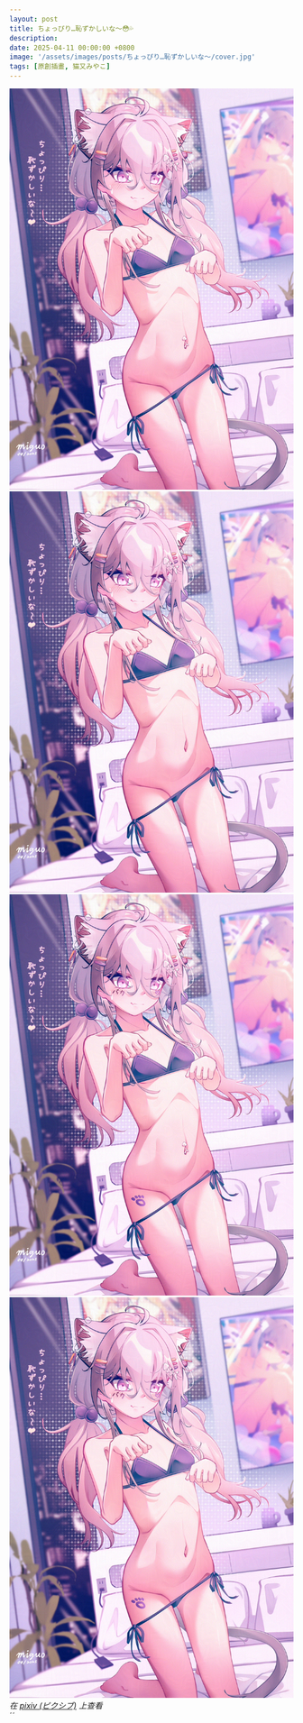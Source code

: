 ```yaml
---
layout: post
title: ちょっぴり…恥ずかしいな〜😳💦
description: 
date: 2025-04-11 00:00:00 +0800
image: '/assets/images/posts/ちょっぴり…恥ずかしいな〜/cover.jpg'
tags: [原創插畫, 猫又みやこ]
---
```


<div class="gallery-box">
  <div class="gallery">
    <img src="/assets/images/posts/ちょっぴり…恥ずかしいな〜/20_noise_04_A011F.jpg" loading="lazy">
  </div>
</div>

<div class="gallery-box">
  <div class="gallery">
    <img src="/assets/images/posts/ちょっぴり…恥ずかしいな〜/20_noise_04_A012F.jpg" loading="lazy">
    <img src="/assets/images/posts/ちょっぴり…恥ずかしいな〜/20_noise_04_A013F.jpg" loading="lazy">
    <img src="/assets/images/posts/ちょっぴり…恥ずかしいな〜/20_noise_04_A014F.jpg" loading="lazy">
  </div>
  <em>在 <a href="https://www.pixiv.net/artworks/129188094">pixiv (ピクシブ)</a> 上查看</em>
</div>ˊˊ